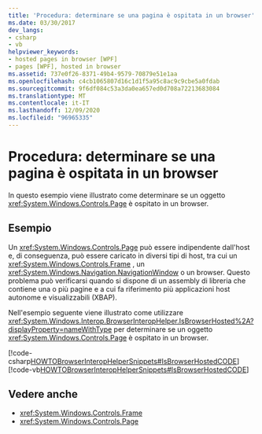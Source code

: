 ```yaml
---
title: 'Procedura: determinare se una pagina è ospitata in un browser'
ms.date: 03/30/2017
dev_langs:
- csharp
- vb
helpviewer_keywords:
- hosted pages in browser [WPF]
- pages [WPF], hosted in browser
ms.assetid: 737e0f26-8371-49b4-9579-70879e51e1aa
ms.openlocfilehash: c4cb1065807d16c1d1f5a95c8ac9c9cbe5a0fdab
ms.sourcegitcommit: 9f6df084c53a3da0ea657ed0d708a72213683084
ms.translationtype: MT
ms.contentlocale: it-IT
ms.lasthandoff: 12/09/2020
ms.locfileid: "96965335"
---
```

# <a name="how-to-determine-if-a-page-is-browser-hosted"></a>Procedura: determinare se una pagina è ospitata in un browser
In questo esempio viene illustrato come determinare se un oggetto <xref:System.Windows.Controls.Page> è ospitato in un browser.  
  
## <a name="example"></a>Esempio  
 Un <xref:System.Windows.Controls.Page> può essere indipendente dall'host e, di conseguenza, può essere caricato in diversi tipi di host, tra cui un <xref:System.Windows.Controls.Frame> , un <xref:System.Windows.Navigation.NavigationWindow> o un browser. Questo problema può verificarsi quando si dispone di un assembly di libreria che contiene una o più pagine e a cui fa riferimento più applicazioni host autonome e visualizzabili (XBAP).  
  
 Nell'esempio seguente viene illustrato come utilizzare <xref:System.Windows.Interop.BrowserInteropHelper.IsBrowserHosted%2A?displayProperty=nameWithType> per determinare se un oggetto <xref:System.Windows.Controls.Page> è ospitato in un browser.  
  
 [!code-csharp[HOWTOBrowserInteropHelperSnippets#IsBrowserHostedCODE](~/samples/snippets/csharp/VS_Snippets_Wpf/HOWTOBrowserInteropHelperSnippets/CSharp/Page1.xaml.cs#isbrowserhostedcode)]
 [!code-vb[HOWTOBrowserInteropHelperSnippets#IsBrowserHostedCODE](~/samples/snippets/visualbasic/VS_Snippets_Wpf/HOWTOBrowserInteropHelperSnippets/visualbasic/page1.xaml.vb#isbrowserhostedcode)]  
  
## <a name="see-also"></a>Vedere anche

- <xref:System.Windows.Controls.Frame>
- <xref:System.Windows.Controls.Page>
